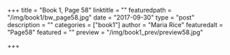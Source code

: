 +++
title = "Book 1, Page 58"
linktitle = ""
featuredpath = "/img/book1/bw_page58.jpg"
date = "2017-09-30"
type = "post"
description = ""
categories = ["book1"]
author = "Maria Rice"
featuredalt = "Page58"
featured = ""
preview = "/img/book1_prev/preview58.jpg"

+++

